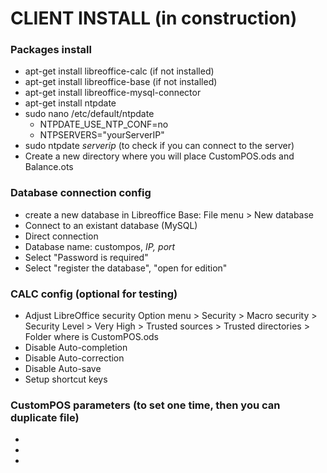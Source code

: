 # CLIENT INSTALL (in construction)

### Packages install
- apt-get install libreoffice-calc (if not installed)
- apt-get install libreoffice-base (if not installed)
- apt-get install libreoffice-mysql-connector
- apt-get install ntpdate
- sudo nano /etc/default/ntpdate
  - NTPDATE_USE_NTP_CONF=no
  - NTPSERVERS="yourServerIP"
- sudo ntpdate *serverip* (to check if you can connect to the server)
- Create a new directory where you will place CustomPOS.ods  and Balance.ots

### Database connection config
- create a new database in Libreoffice Base: File menu > New database
- Connect to an existant database (MySQL)
- Direct connection
- Database name: custompos, *IP, port*
- Select "Password is required"
- Select "register the database", "open for edition"

### CALC config (optional for testing)
- Adjust LibreOffice security
  Option menu > Security > Macro security > Security Level > Very High
                                          > Trusted sources > Trusted directories > Folder where is CustomPOS.ods
- Disable Auto-completion
- Disable Auto-correction
- Disable Auto-save
- Setup shortcut keys

### CustomPOS parameters (to set one time, then you can duplicate file)
- 
- 
- 
